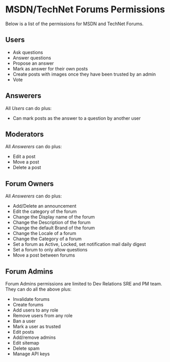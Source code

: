 # MSDN/TechNet Forums Permissions

Below is a list of the permissions for MSDN and TechNet Forums.

## Users

- Ask questions
- Answer questions
- Propose an answer
- Mark as answer for their own posts
- Create posts with images once they have been trusted by an admin
- Vote  

## Answerers

All *Users* can do plus:

- Can mark posts as the answer to a question by another user

## Moderators

All *Answerers* can do plus:

- Edit a post
- Move a post
- Delete a post

## Forum Owners

All *Answerers* can do plus:

- Add/Delete an announcement
- Edit the category of the forum
- Change the Display name of the forum
- Change the Description of the forum
- Change the default Brand of the forum
- Change the Locale of a forum
- Change the Category of a forum
- Set a forum as Active, Locked, set notification mail daily digest
- Set a forum to only allow questions
- Move a post between forums

## Forum Admins

Forum Admins permissions are limited to Dev Relations SRE and PM team. They can do all the above plus:

- Invalidate forums
- Create forums
- Add users to any role
- Remove users from any role 
- Ban a user
- Mark a user as trusted
- Edit posts
- Add/remove admins
- Edit sitemap
- Delete spam
- Manage API keys
